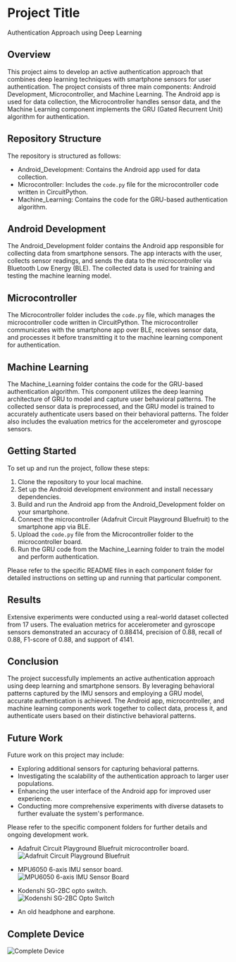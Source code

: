 # Project Title

Authentication Approach using Deep Learning

## Overview

This project aims to develop an active authentication approach that combines deep learning techniques with smartphone sensors for user authentication. The project consists of three main components: Android Development, Microcontroller, and Machine Learning. The Android app is used for data collection, the Microcontroller handles sensor data, and the Machine Learning component implements the GRU (Gated Recurrent Unit) algorithm for authentication.

## Repository Structure

The repository is structured as follows:

- Android_Development: Contains the Android app used for data collection.
- Microcontroller: Includes the `code.py` file for the microcontroller code written in CircuitPython.
- Machine_Learning: Contains the code for the GRU-based authentication algorithm.

## Android Development

The Android_Development folder contains the Android app responsible for collecting data from smartphone sensors. The app interacts with the user, collects sensor readings, and sends the data to the microcontroller via Bluetooth Low Energy (BLE). The collected data is used for training and testing the machine learning model.

## Microcontroller

The Microcontroller folder includes the `code.py` file, which manages the microcontroller code written in CircuitPython. The microcontroller communicates with the smartphone app over BLE, receives sensor data, and processes it before transmitting it to the machine learning component for authentication.

## Machine Learning

The Machine_Learning folder contains the code for the GRU-based authentication algorithm. This component utilizes the deep learning architecture of GRU to model and capture user behavioral patterns. The collected sensor data is preprocessed, and the GRU model is trained to accurately authenticate users based on their behavioral patterns. The folder also includes the evaluation metrics for the accelerometer and gyroscope sensors.

## Getting Started

To set up and run the project, follow these steps:

1. Clone the repository to your local machine.
2. Set up the Android development environment and install necessary dependencies.
3. Build and run the Android app from the Android_Development folder on your smartphone.
4. Connect the microcontroller (Adafruit Circuit Playground Bluefruit) to the smartphone app via BLE.
5. Upload the `code.py` file from the Microcontroller folder to the microcontroller board.
6. Run the GRU code from the Machine_Learning folder to train the model and perform authentication.

Please refer to the specific README files in each component folder for detailed instructions on setting up and running that particular component.

## Results

Extensive experiments were conducted using a real-world dataset collected from 17 users. The evaluation metrics for accelerometer and gyroscope sensors demonstrated an accuracy of 0.88414, precision of 0.88, recall of 0.88, F1-score of 0.88, and support of 4141.

## Conclusion

The project successfully implements an active authentication approach using deep learning and smartphone sensors. By leveraging behavioral patterns captured by the IMU sensors and employing a GRU model, accurate authentication is achieved. The Android app, microcontroller, and machine learning components work together to collect data, process it, and authenticate users based on their distinctive behavioral patterns.

## Future Work

Future work on this project may include:

- Exploring additional sensors for capturing behavioral patterns.
- Investigating the scalability of the authentication approach to larger user populations.
- Enhancing the user interface of the Android app for improved user experience.
- Conducting more comprehensive experiments with diverse datasets to further evaluate the system's performance.

Please refer to the specific component folders for further details and ongoing development work.

- Adafruit Circuit Playground Bluefruit microcontroller board.  
  ![Adafruit Circuit Playground Bluefruit](https://user-images.githubusercontent.com/69628550/232348364-b1b08e9a-7ccf-43e3-bf85-d44b5ca4aabb.png)

- MPU6050 6-axis IMU sensor board.  
  ![MPU6050 6-axis IMU Sensor Board](https://user-images.githubusercontent.com/69628550/232348646-d2487d63-a854-48c7-90de-b8471fd84af9.png)

- Kodenshi SG-2BC opto switch.  
  ![Kodenshi SG-2BC Opto Switch](https://user-images.githubusercontent.com/69628550/232348731-03e235e8-3d43-4cf9-bd5b-d20d7a982566.png)

- An old headphone and earphone.

## Complete Device
![Complete Device](https://user-images.githubusercontent.com/69628550/232400426-2ed90df1-c80d-47fd-b121-49e872cd82b0.png)
